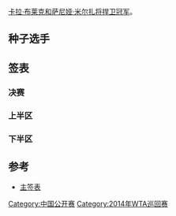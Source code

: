 [卡拉·布莱克和](../Page/卡拉·布莱克.md "wikilink")[萨尼娅·米尔扎将捍卫冠军](../Page/萨尼娅·米尔扎.md "wikilink")。

## 种子选手

## 签表

### 决赛

### 上半区

### 下半区

## 参考

  - [主签表](https://web.archive.org/web/20141101030113/http://www.wtatennis.com/SEWTATour-Archive/posting/2014/1020/MDD.pdf)

[Category:中国公开赛](https://zh.wikipedia.org/wiki/Category:中国公开赛 "wikilink")
[Category:2014年WTA巡回赛](https://zh.wikipedia.org/wiki/Category:2014年WTA巡回赛 "wikilink")